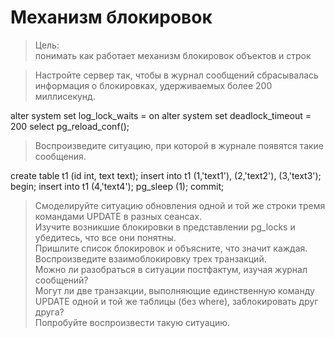# Механизм блокировок

>Цель:  
>понимать как работает механизм блокировок объектов и строк  

>Настройте сервер так, чтобы в журнал сообщений сбрасывалась информация о блокировках, удерживаемых более 200 миллисекунд. 

alter system set log_lock_waits = on
alter system set deadlock_timeout = 200
select pg_reload_conf();
>Воспроизведите ситуацию, при которой в журнале появятся такие сообщения.

create table t1 (id int, text text);
insert into t1 (1,'text1'), (2,'text2'), (3,'text3');
begin;
insert into t1 (4,'text4');
pg_sleep (1);
commit;

>Смоделируйте ситуацию обновления одной и той же строки тремя командами UPDATE в разных сеансах.   
>Изучите возникшие блокировки в представлении pg_locks и убедитесь, что все они понятны.   
>Пришлите список блокировок и объясните, что значит каждая.  
>Воспроизведите взаимоблокировку трех транзакций.   
>Можно ли разобраться в ситуации постфактум, изучая журнал сообщений?  
>Могут ли две транзакции, выполняющие единственную команду UPDATE одной и той же таблицы (без where), заблокировать друг друга?  
>Попробуйте воспроизвести такую ситуацию.  

